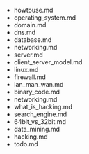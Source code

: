 - howtouse.md
- operating_system.md
- domain.md
- dns.md
- database.md
- networking.md
- server.md
- client_server_model.md
- linux.md
- firewall.md
- lan_man_wan.md
- binary_code.md
- networking.md
- what_is_hacking.md
- search_engine.md
- 64bit_vs_32bit.md
- data_mining.md
- hacking.md
- todo.md

